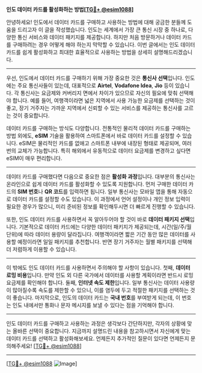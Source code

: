 **인도 데이터 카드를 활성화하는 방법[[TG💪+ @esim1088](https://t.me/s/esim1088)]**

안녕하세요! 인도에서 데이터 카드를 구매하고 사용하는 방법에 대해 궁금한 분들께 도움을 드리고자 이 글을 작성했습니다. 인도는 세계에서 가장 큰 통신 시장 중 하나로, 다양한 통신 서비스와 데이터 패키지를 제공합니다. 하지만 처음 방문하거나 데이터 카드를 구매하려는 경우 어떻게 해야 하는지 막막할 수 있습니다. 이번 글에서는 인도 데이터 카드를 쉽게 활성화하고 최대한 효율적으로 사용하는 방법을 상세히 설명해드리겠습니다.

---

우선, 인도에서 데이터 카드를 구매하기 위해 가장 중요한 것은 **통신사 선택**입니다. 인도에는 주요 통신사들이 있는데, 대표적으로 **Airtel**, **Vodafone Idea**, **Jio** 등이 있습니다. 각 통신사는 요금제와 커버리지 면에서 차이가 있으므로 자신의 필요에 맞춰 선택해야 합니다. 예를 들어, 여행객이라면 넓은 지역에서 사용 가능한 요금제를 선택하는 것이 좋고, 장기 거주자는 가까운 지역에서 신뢰할 수 있는 서비스를 제공하는 통신사를 고르는 것이 중요합니다.

데이터 카드를 구매하는 방식도 다양합니다. 전통적인 물리적 데이터 카드를 구매하는 방법 외에도, **eSIM** 기술을 활용하여 스마트폰에서 바로 데이터 카드를 설정할 수 있습니다. eSIM은 물리적인 카드를 없애고 스마트폰 내부에 내장된 형태로 제공되며, 여러 번의 교체가 가능합니다. 특히 해외에서 유동적으로 데이터 요금제를 변경하고 싶다면 eSIM이 매우 편리합니다.

---

데이터 카드를 구매했다면 다음으로 중요한 점은 **활성화 과정**입니다. 대부분의 통신사는 온라인으로 쉽게 데이터 카드를 활성화할 수 있도록 지원합니다. 먼저 구매한 데이터 카드의 **SIM 번호**나 **QR 코드**를 입력하면 됩니다. 일부 통신사는 모바일 앱을 통해 자동으로 데이터 카드를 설정할 수도 있습니다. 이 과정에서 언어 설정이나 개인 정보 입력이 필요한 경우가 많으니, 미리 준비된 정보를 확인해두시면 더 빠르게 진행할 수 있습니다.

또한, 인도 데이터 카드를 사용하면서 꼭 알아두어야 할 것이 바로 **데이터 패키지 선택**입니다. 기본적으로 데이터 카드에는 다양한 데이터 패키지가 제공되는데, 시간(일/주/월 단위)에 따라 데이터 용량이 달라집니다. 여행객이라면 짧은 기간 동안 많은 데이터를 사용할 예정이라면 일일 패키지를 추천합니다. 반면 장기 거주자는 월별 패키지를 선택해 더 저렴하게 이용할 수 있습니다.

---

이 밖에도 인도 데이터 카드를 사용하면서 주의해야 할 사항이 있습니다. 첫째, **데이터 로밍 비용**입니다. 만약 인도 외 다른 국가에서 데이터를 사용할 계획이라면 반드시 로밍 요금제를 확인해야 합니다. 둘째, **인터넷 속도 제한**입니다. 일부 통신사는 데이터 사용량이 많아질수록 속도를 제한할 수 있으니, 이를 염두에 두고 적절한 패키지를 선택하는 것이 좋습니다. 마지막으로, 인도의 데이터 카드는 **국내 번호**를 부여받게 되는데, 이 번호는 인도 내에서만 통화나 문자 메시지를 보낼 수 있다는 점을 기억해야 합니다.

---

인도 데이터 카드를 구매하고 사용하는 과정은 생각보다 간단하지만, 각자의 상황에 맞는 올바른 선택이 중요합니다. 지금까지 설명드린 내용을 참고하시면서 자신에게 맞는 데이터 카드를 선택하고 활성화해보세요. 언제든지 추가적인 질문이 있다면 언제든지 문의해주세요! [[TG💪+ @esim1088](https://t.me/s/esim1088)]

---

[[TG💪+ @esim1088](https://t.me/s/esim1088) ![Image](https://i.postimg.cc/Y0z9fWf4/image.png)]